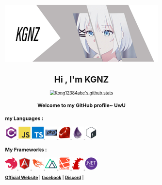 <p align="center">
  <a href="https://github.com/Kong12384abc"><img src="siesta.jpg" alt="kgnz Banner" /></a>
</p>
<h1 align="center">Hi , I'm KGNZ</h1>
<p align="center">
  <a href="https://github.com/Kong12384abc"><img
      src="https://github-readme-stats.vercel.app/api?username=Kong12384abc&hide_border=true&show_icons=true"
      alt="Kong12384abc's github stats" /></a>
</p>
<h3 align="center">Welcome to my GitHub profile~ UwU</h3>
<h3 align="left">my Languages :</h3>
<p align="center"></p>
<p align="left">
  <a href="https://www.w3schools.com/cs/" target="_blank" rel="noreferrer">
    <img src="https://raw.githubusercontent.com/devicons/devicon/master/icons/csharp/csharp-original.svg" alt="csharp"
      width="40" height="40" />
  </a>
  <a href="https://developer.mozilla.org/en-US/docs/Web/JavaScript" target="_blank" rel="noreferrer">
    <img src="https://raw.githubusercontent.com/devicons/devicon/master/icons/javascript/javascript-original.svg"
      alt="javascript" width="40" height="40" />
  </a>
  <a href="https://www.typescriptlang.org/" target="_blank" rel="noreferrer">
    <img src="https://raw.githubusercontent.com/devicons/devicon/master/icons/typescript/typescript-original.svg"
      alt="typescript" width="40" height="40" />
  </a>
  <a href="https://www.php.net" target="_blank" rel="noreferrer">
    <img src="https://raw.githubusercontent.com/devicons/devicon/master/icons/php/php-original.svg" alt="php" width="40"
      height="40" />
  </a>
  <a href="https://www.ruby-lang.org/en/" target="_blank" rel="noreferrer">
    <img src="https://raw.githubusercontent.com/devicons/devicon/master/icons/ruby/ruby-original.svg" alt="ruby"
      width="40" height="40" />
  </a>
  <a href="https://elixir-lang.org/" target="_blank" rel="noreferrer">
    <img src="https://raw.githubusercontent.com/devicons/devicon/master/icons/elixir/elixir-original.svg" alt="elixir"
      width="40" height="40" />
  </a>
  </a>
  <a href="" target="_blank" rel="noreferrer">
    <img src="https://raw.githubusercontent.com/devicons/devicon/master/icons/bash/bash-original.svg" alt="bash"
      width="40" height="40" />
  </a>
</p>
<h3 align="left">My Frameworks :</h3>
<p align="left">
  <a href="https://nestjs.com/" target="_blank" rel="noreferrer">
    <img src="https://raw.githubusercontent.com/devicons/devicon/master/icons/nestjs/nestjs-plain.svg" alt="nest"
      width="40" height="40" />
  </a>
  <a href="https://angular.io/" target="_blank" rel="noreferrer">
    <img src="https://raw.githubusercontent.com/devicons/devicon/master/icons/angularjs/angularjs-original.svg"
      alt="angular" width="40" height="40" />
  </a>
  <a href="https://www.phoenixframework.org/" target="_blank" rel="noreferrer">
    <img src="https://raw.githubusercontent.com/devicons/devicon/master/icons/phoenix/phoenix-original.svg"
      alt="phoenix" width="40" height="40" />
  </a>
<a href="https://nuxtjs.org/" target="_blank" rel="noreferrer">
    <img src="https://raw.githubusercontent.com/devicons/devicon/master/icons/nuxtjs/nuxtjs-original.svg"
      alt="nuxt" width="40" height="40" />
  </a>
  <a href="https://laravel.com/" target="_blank" rel="noreferrer">
    <img src="https://raw.githubusercontent.com/devicons/devicon/master/icons/laravel/laravel-plain-wordmark.svg"
      alt="laravel" width="40" height="40" />
  </a>
  <a href="https://rubyonrails.org/" target="_blank" rel="noreferrer">
    <img src="https://raw.githubusercontent.com/devicons/devicon/master/icons/rails/rails-plain.svg" alt="rails"
      width="40" height="40" />
  </a>

  <a href="https://asp.net" target="_blank" rel="noreferrer">
    <img src="https://raw.githubusercontent.com/devicons/devicon/master/icons/dotnetcore/dotnetcore-original.svg"
      alt="asp.net" width="40" height="40" />
  </a>
</p>
<p="center">
  <strong><a href="http://www.kgnz.xyz">Official Website</a></strong> |
  <strong><a href="https://www.facebook.com/Kong12384abc/">facebook</a></strong>
  | <strong><a href="https://www.dsc.bio/Kong12384abc">Discord</a></strong> |
  </p>
